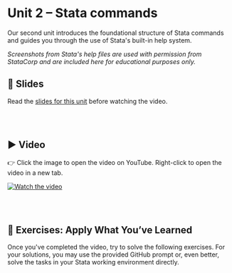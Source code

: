 # Unit 2 – Stata commands

Our second unit introduces the foundational structure of Stata commands and guides you through the use of Stata's built-in help system. 

*Screenshots from Stata's help files are used with permission from StataCorp and are included here for educational purposes only.*

## 📄 Slides

Read the [slides for this unit](unit02_slides.pdf) before watching the video.

<br><br>

## ▶️ Video

👉 Click the image to open the video on YouTube. Right-click to open the video in a new tab.

[![Watch the video](https://img.youtube.com/vi/cbAEUV9TMmY/0.jpg)](https://www.youtube.com/watch?v=cbAEUV9TMmY)

<br><br>

## 🧪 Exercises: Apply What You’ve Learned

Once you've completed the video, try to solve the following exercises. For your solutions, you may use the provided GitHub prompt or, even better, solve the tasks in your Stata working environment directly.
